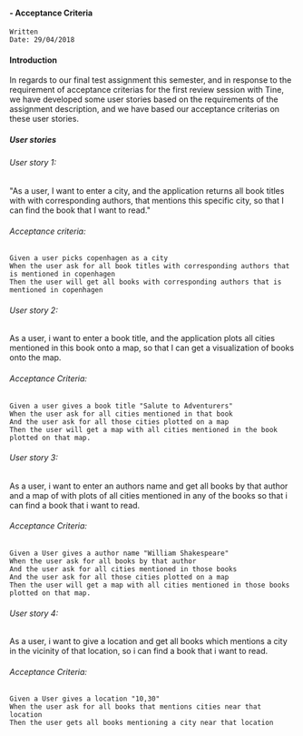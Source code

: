 ####  - Acceptance Criteria
```
Written
Date: 29/04/2018
```

#### Introduction
In regards  to our final test assignment this semester, and in response to the requirement of acceptance criterias for the first review   session with Tine, we have developed some user stories based on the requirements of the assignment description, and we have based our acceptance criterias on these user stories.

##### User stories

######  User story 1:
"As a user, I want to enter a city, and the application returns all book titles with with corresponding authors, that mentions this specific city, so that I can find the book that I want to read."

###### Acceptance criteria:
```
Given a user picks copenhagen as a city
When the user ask for all book titles with corresponding authors that is mentioned in copenhagen
Then the user will get all books with corresponding authors that is mentioned in copenhagen
```

###### User story 2:
As a user, i want to enter a book title, and the application plots all cities mentioned in this book onto a map, so that I can get a visualization of books onto the map.

###### Acceptance Criteria:
```
Given a user gives a book title "Salute to Adventurers"
When the user ask for all cities mentioned in that book
And the user ask for all those cities plotted on a map
Then the user will get a map with all cities mentioned in the book plotted on that map.
```

###### User story 3:
As a user, i want to enter an authors name and get all books by that author and a map of with plots of all cities mentioned in any of the books so that i can find a book that i want to read.

###### Acceptance Criteria:
```
Given a User gives a author name "William Shakespeare"
When the user ask for all books by that author
And the user ask for all cities mentioned in those books
And the user ask for all those cities plotted on a map
Then the user will get a map with all cities mentioned in those books plotted on that map.
```


###### User story 4:

As a user, i want to give a location and get all books which mentions a city in the vicinity of that location, so i can find a book that i want to read.

###### Acceptance Criteria:
```
Given a User gives a location "10,30"
When the user ask for all books that mentions cities near that location
Then the user gets all books mentioning a city near that location
```
